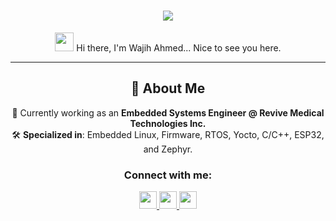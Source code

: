 <h1 align="center">
  <img src="https://readme-typing-svg.herokuapp.com?font=Fira+Code&size=30&pause=1000&color=00C7B7&center=true&width=700&lines=Wajih+Ahmed;Embedded+Systems+Engineer;Embedded+C%7C+ESP32%7C+nRF91%7C+STM32%7C+C%2B%2B;Firmware%7C+Linux+Kernel%7C+RTOS">
</h1>

<p align="center">
  <img src="https://media.giphy.com/media/hvRJCLFzcasrR4ia7z/giphy.gif" width="30">  
  Hi there, I'm Wajih Ahmed... Nice to see you here.
</p>

---

<div align="center">

## 🚀 About Me  
🔭 Currently working as an **Embedded Systems Engineer @ Revive Medical Technologies Inc.**  
🛠️ **Specialized in**: Embedded Linux, Firmware, RTOS, Yocto, C/C++, ESP32, and Zephyr.  

</div>

<h3 align="center">Connect with me:</h3>
<p align="center">
  <a href="https://github.com/Wajih403" target="_blank">
    <img src="https://img.shields.io/badge/GitHub-181717?style=for-the-badge&logo=github&logoColor=white" height="28">
  </a>
  </a>
  <a href="https://www.linkedin.com/in/wajihahmed403" target="_blank">
    <img src="https://img.shields.io/badge/LinkedIn-0077B5?style=for-the-badge&logo=linkedin&logoColor=white" height="28">
  </a>
  </a>
  <a href="mailto:ahmedwajih403@gmail.com" target="_blank">
    <img src="https://img.shields.io/badge/Email-D14836?style=for-the-badge&logo=gmail&logoColor=white" height="28">
  </a>
</p>

